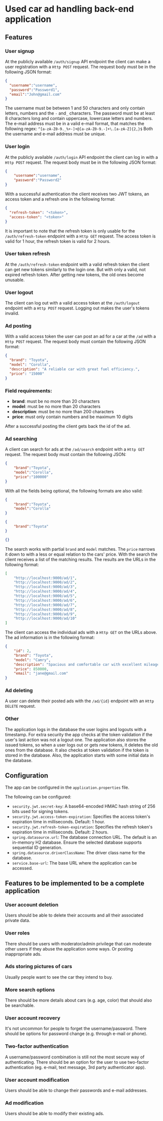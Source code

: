 # Used car ad handling back-end application

## Features
### User signup
At the publicly available `/auth/signup` API endpoint the client
can make a user registration with a `Http POST` request.
The request body must be in the following JSON format:

```json
{
  "username":"username",
  "password":"Password1",
  "email":"John@gmail.com"
}
```
The username must be between 1 and 50 characters and only contain letters, numbers
and the `-` and`_` characters.
The password must be at least 8 characters long and contain uppercase, lowercase
letters and numbers.
The e-mail address must be in a valid e-mail format, that matches the following regex:
`^[a-zA-Z0-9._%+-]+@[a-zA-Z0-9.-]+\.[a-zA-Z]{2,}$`
Both the username and e-mail address must be unique.

### User login
At the publicly available `/auth/login` API endpoint the client
can log in with a `Http POST` request.
The request body must be in the following JSON format:
```json
{
    "username":"username",
    "password":"Password2"
}
```
With a successful authentication the client receives two JWT tokens, an access token and 
a refresh one in the following format:
```json
{
  "refresh-token": "<token>",
  "access-token": "<token>"
}
```
It is important to note that the refresh token is only usable for the `/auth/refresh-token`
endpoint with a `Http GET` request.
The access token is valid for 1 hour, the refresh token is valid for 2 hours.

### User token refresh
At the `/auth/refresh-token` endpoint with a valid refresh token the client can get new tokens similarly 
to the login one.
But with only a valid, not expired refresh token. After getting new tokens, the old ones become unusable.
### User logout
The client can log out with a valid access token at the `/auth/logout` endpoint with a `Http POST` request. Logging out
makes the user's tokens invalid.
### Ad posting
With a valid access token the user can post an ad for a car at the `/ad`  with a `Http POST` request.
The request body must contain the following JSON format:
```json
{
  "brand": "Toyota",
  "model": "Corolla",
  "description": "A reliable car with great fuel efficiency.",
  "price": "15000"
}
```
### Field requirements:
 - **brand**: must be no more than 20 characters
 - **model**: must be no more than 20 characters
 - **description**: must be no more than 200 characters
 - **price**: must only contain numbers and be maximum 10 digits

After a successful posting the client gets back the id of the ad.

### Ad searching
A client can search for ads at the `/ad/search` endpoint with a `Http GET` request. The request body must contain the 
following JSON:
```json
{
    "brand":"Toyota",
    "model":"Corolla",
    "price":"100000"
}
```
With all the fields being optional, the following formats are also valid:
```json
{
    "brand":"Toyota",
    "model":"Corolla"
}
```
```json
{
    "brand":"Toyota"
}
```
```json
{}
```
The search works with partial `brand` and `model` matches. The `price` narrows it down to with a less or equal relation
to the cars' price.
With the search the client receives a list of the matching results.
The results are the URLs in the following format:
```json
[
    "http://localhost:9000/ad/1",
    "http://localhost:9000/ad/2",
    "http://localhost:9000/ad/3",
    "http://localhost:9000/ad/4",
    "http://localhost:9000/ad/5",
    "http://localhost:9000/ad/6",
    "http://localhost:9000/ad/7",
    "http://localhost:9000/ad/8",
    "http://localhost:9000/ad/9",
    "http://localhost:9000/ad/10"
]
```
The client can access the individual ads with a `Http GET` on the URLs above.
The ad information is in the following format:
```json
{
    "id": 2,
    "brand": "Toyota",
    "model": "Camry",
    "description": "Spacious and comfortable car with excellent mileage.",
    "price": 850000,
    "email": "jane@gmail.com"
}
```
### Ad deleting
A user can delete their posted ads with the `/ad/{id}` endpoint with an `Http DELETE` request.

### Other
The application logs in the database the user logins and logouts with a timestamp. For extra security the app checks 
at the token validation if the user's last action was not a logout one.
The application also stores the issued tokens, so when a user logs out or gets new tokens, it deletes the old ones from
the database. It also checks at token validation if the token is stored in the database.
Also, the application starts with some initial data in the database.

## Configuration
The app can be configured in the `application.properties` file.

The following can be configured:
 - `security.jwt.secret-key`: A base64-encoded HMAC hash string of 256 bits used for signing tokens.
 - `security.jwt.access-token-expiration`: Specifies the access token's expiration time in milliseconds. Default: 1 hour.
 - `security.jwt.refresh-token-expiration`: Specifies the refresh token's expiration time in milliseconds. Default: 2 hours.
 - `spring.datasource.url`: The database connection URL. The default is an in-memory H2 database. Ensure the selected database supports sequential ID generation.
 - `spring.datasource.driverClassName`: The driver class name for the database.
 - `service.base-url`: The base URL where the application can be accessed.

## Features to be implemented to be a complete application
### User account deletion
Users should be able to delete their accounts and all their associated private data.
### User roles
There should be users with moderator/admin privilege that can moderate other users if they abuse the application some ways.
Or posting inappropriate ads.
### Ads storing pictures of cars
Usually people want to see the car they intend to buy.
### More search options
There should be more details about cars (e.g. age, color) that should also be searchable.
### User account recovery
It's not uncommon for people to forget the username/password. There should be options
for password change (e.g. through e-mail or phone).
### Two-factor authentication
A username/password combination is still not the most secure way of authenticating. There should be an option for the user
to use two-factor authentication (eg. e-mail, text message, 3rd party authenticator app).
### User account modification
Users should be able to change their passwords and e-mail addresses.
### Ad modification
Users should be able to modify their existing ads.